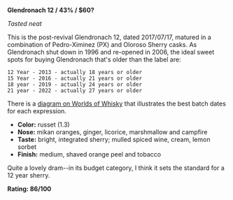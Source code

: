**Glendronach 12 / 43% / $60?**

*Tasted neat*

This is the post-revival Glendronach 12, dated 2017/07/17, matured in a combination of Pedro-Ximinez (PX) and Oloroso Sherry casks.  As Glendronach shut down in 1996 and re-opened in 2006, the ideal sweet spots for buying Glendronach that's older than the label are:

    12 Year - 2013 - actually 18 years or older
    15 Year - 2016 - actually 21 years or older
    18 year - 2019 - actually 24 years or older
    21 year - 2022 - actually 27 years or older

There is a [diagram on Worlds of Whisky](https://wordsofwhisky.com/wp-content/uploads/2014/02/Grafiek-GlenDronach.pdf) that illustrates the best batch dates for each expression.

* **Color:** russet (1.3)
* **Nose:** mikan oranges, ginger, licorice, marshmallow and campfire
* **Taste:** bright, integrated sherry; mulled spiced wine, cream, lemon sorbet  
* **Finish:** medium, shaved orange peel and tobacco 

Quite a lovely dram--in its budget category, I think it sets the standard for a 12 year sherry.

**Rating: 86/100**